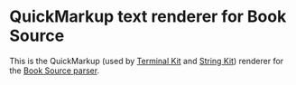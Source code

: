 
# QuickMarkup text renderer for Book Source

This is the QuickMarkup (used by [Terminal Kit](https://github.com/cronvel/terminal-kit)
and [String Kit](https://github.com/cronvel/string-kit)) renderer
for the [Book Source parser](https://github.com/cronvel/book-source).

